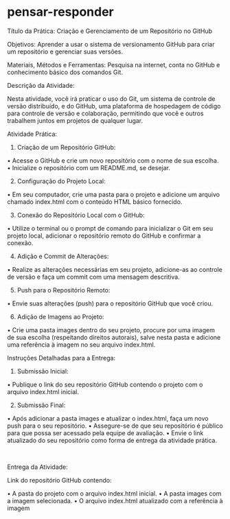 # pensar-responder
Título da Prática: Criação e Gerenciamento de um Repositório no GitHub

Objetivos: Aprender a usar o sistema de versionamento GitHub para criar um repositório e gerenciar suas versões.

Materiais, Métodos e Ferramentas: Pesquisa na internet, conta no GitHub e conhecimento básico dos comandos Git.

Descrição da Atividade:

Nesta atividade, você irá praticar o uso do Git, um sistema de controle de versão distribuído, e do GitHub, uma plataforma de hospedagem de código para controle de versão e colaboração, permitindo que você e outros trabalhem juntos em projetos de qualquer lugar.


Atividade Prática:

1. Criação de um Repositório GitHub:

• Acesse o GitHub e crie um novo repositório com o nome de sua escolha.
• Inicialize o repositório com um README.md, se desejar.

2. Configuração do Projeto Local:

• Em seu computador, crie uma pasta para o projeto e adicione um arquivo chamado index.html com o conteúdo HTML básico fornecido.

3. Conexão do Repositório Local com o GitHub:

• Utilize o terminal ou o prompt de comando para inicializar o Git em seu projeto local, adicionar o repositório remoto do GitHub e confirmar a conexão.

4. Adição e Commit de Alterações:

• Realize as alterações necessárias em seu projeto, adicione-as ao controle de versão e faça um commit com uma mensagem descritiva.

5. Push para o Repositório Remoto:

• Envie suas alterações (push) para o repositório GitHub que você criou.

6. Adição de Imagens ao Projeto:

• Crie uma pasta images dentro do seu projeto, procure por uma imagem de sua escolha (respeitando direitos autorais), salve nesta pasta e adicione uma referência à imagem no seu arquivo index.html.



Instruções Detalhadas para a Entrega:

1. Submissão Inicial:

• Publique o link do seu repositório GitHub contendo o projeto com o arquivo index.html inicial.

2. Submissão Final:

• Após adicionar a pasta images e atualizar o index.html, faça um novo push para o seu repositório.
• Assegure-se de que seu repositório é público para que possa ser acessado pela equipe de avaliação.
• Envie o link atualizado do seu repositório como forma de entrega da atividade prática.

​

Entrega da Atividade:

Link do repositório GitHub contendo:

• A pasta do projeto com o arquivo index.html inicial.
• A pasta images com a imagem selecionada.
• O arquivo index.html atualizado com a referência à imagem
